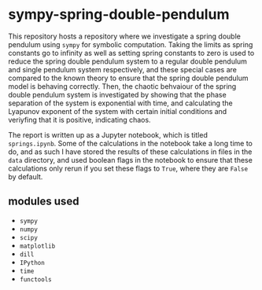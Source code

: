 # sympy-spring-double-pendulum
This repository hosts a repository where we investigate a
spring double pendulum using `sympy` for symbolic computation.
Taking the limits as spring constants go to infinity as well as setting
spring constants to zero is used to reduce the spring double pendulum
system to a regular double pendulum and single pendulum system
respectively, and these special cases are compared to the known theory to
ensure that the spring double pendulum model is behaving correctly.
Then, the chaotic behvaiour of the spring double pendulum system is
investigated by showing that the phase separation of the system
is exponential with time, and calculating the Lyapunov exponent of the system with certain
initial conditions and veriyfing that it is positive, indicating chaos.

The report is written up as a Jupyter notebook, which is titled
`springs.ipynb`. Some of the calculations in the notebook take a long time
to do, and as such I have stored the results of these calculations in files
in the `data` directory, and used boolean flags in the notebook to ensure
that these calculations only rerun if you set these flags to `True`, where
they are `False` by default.

## modules used
* `sympy`
* `numpy`
* `scipy`
* `matplotlib`
* `dill`
* `IPython`
* `time`
* `functools`


